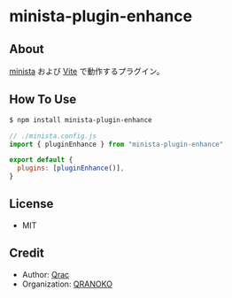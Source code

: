 # minista-plugin-enhance

## About

[minista](https://minista.qranoko.jp) および [Vite](https://ja.vitejs.dev/) で動作するプラグイン。

## How To Use

```sh
$ npm install minista-plugin-enhance
```

```js
// ./minista.config.js
import { pluginEnhance } from "minista-plugin-enhance"

export default {
  plugins: [pluginEnhance()],
}
```

## License

- MIT

## Credit

- Author: [Qrac](https://qrac.jp)
- Organization: [QRANOKO](https://qranoko.jp)

